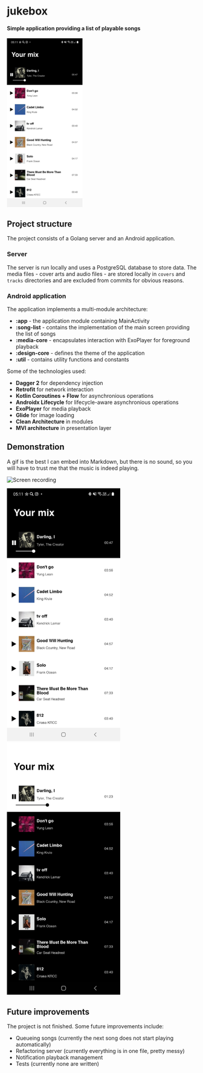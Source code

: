 # jukebox

#### Simple application providing a list of playable songs

<img src="demo/light_theme.jpg" alt="Light theme" width="200"/>

## Project structure

The project consists of a Golang server and an Android application. 

### Server

The server is run locally and uses a PostgreSQL database to store data. The media files - cover arts and audio files - are stored locally in `covers` and `tracks` directories and are excluded from commits for obvious reasons.

### Android application

The application implements a multi-module architecture:
* __:app__ - the application module containing MainActivity
* __:song-list__ - contains the implementation of the main screen providing the list of songs
* __:media-core__ - encapsulates interaction with ExoPlayer for foreground playback
* __:design-core__ - defines the theme of the application
* __:util__ - contains utility functions and constants

Some of the technologies used:
* __Dagger 2__ for dependency injection
* __Retrofit__ for network interaction
* __Kotlin Coroutines + Flow__ for asynchronious operations
* __Androidx Lifecycle__ for lifecycle-aware asynchronious operations
* __ExoPlayer__ for media playback
* __Glide__ for image loading
* __Clean Architecture__ in modules
* __MVI architecture__ in presentation layer

## Demonstration

A gif is the best I can embed into Markdown, but there is no sound, so you will have to trust me that the music is indeed playing.

<img src="demo/demo_recording.gif" alt="Screen recording" width="300"/>

<img src="demo/light_theme.jpg" alt="Light theme" width="300"/><img src="demo/dark_theme.jpg" alt="Dark theme" width="300"/>

## Future improvements

The project is not finished. Some future improvements include:
* Queueing songs (currently the next song does not start playing automatically)
* Refactoring server (currently everything is in one file, pretty messy)
* Notification playback management
* Tests (currently none are written)
